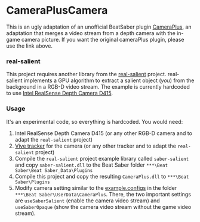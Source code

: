 # CameraPlusCamera

This is an ugly adaptation of an unofficial BeatSaber plugin [CameraPlus](https://github.com/Snow1226/CameraPlus),
an adaptation that merges a video stream from a depth camera with the in-game camera picture.
If you want the original cameraPlus plugin, please use the link above.

### real-salient
This project requires another library from the [real-salient](https://github.com/achirkin/real-salient) project.
real-salient implements a GPU algorithm to extract a salient object (*you*) from the background in a RGB-D video stream.
The example is currently hardcoded to use [Intel RealSense Depth Camera D415](https://www.intelrealsense.com/depth-camera-d415/).

### Usage

It's an experimental code, so everything is hardcoded. You would need:

  1. Intel RealSense Depth Camera D415 (or any other RGB-D camera and to adapt the `real-salient` project)
  2. [Vive tracker](https://www.vive.com/eu/accessory/vive-tracker/) for the camera
       (or any other tracker and to adapt the `real-salient` project)
  3. Compile the `real-salient` project example library called `saber-salient` and copy `saber-salient.dll` to
       the Beat Saber folder `***\Beat Saber\Beat Saber_Data\Plugins`
  4. Compile this project and copy the resulting `CameraPlus.dll` to `***\Beat Saber\Plugins`
  5. Modify camera setting similar to the [example.configs](https://github.com/achirkin/CameraPlus/tree/master/example.configs) in
      the folder `***\Beat Saber\UserData\CameraPlus`.
      There, the two important settings are
        `useSaberSalient` (enable the camera video stream) and
        `useSaberOpaque` (show the camera video stream without the game video stream).


